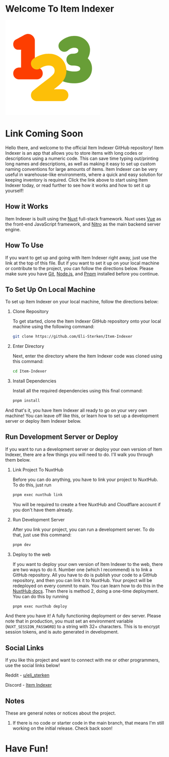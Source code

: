 # Welcome To Item Indexer

<img src=".github/images/Logo.png" alt="Repository Logo" width="300" height="300">

# Link Coming Soon

Hello there, and welcome to the official Item Indexer GitHub repository! Item Indexer is an app that allows you to store items with
long codes or descriptions using a numeric code. This can save time typing out/printing long names and descriptions, as well as 
making it easy to set up custom naming conventions for large amounts of items. Item Indexer can be very useful in warehouse-like 
environments, where a quick and easy solution for keeping inventory is required. Click the link above to start using Item Indexer today, 
or read further to see how it works and how to set it up yourself!

## How it Works

Item Indexer is built using the [Nuxt](https://nuxt.com) full-stack framework. Nuxt uses [Vue](https://vuejs.org) as the front-end JavaScript framework,
and [Nitro](https://nitro.build) as the main backend server engine.

## How To Use

If you want to get up and going with Item Indexer right away, just use the link at the top of this file. But if you want to set it up on your 
local machine or contribute to the project, you can follow the directions below. Please make sure you have [Git](https://git-scm.org), [Node.js](https://nodejs.org), 
and [Pnpm](https://pnpm.io) installed before you continue. 

## To Set Up On Local Machine

To set up Item Indexer on your local machine, follow the directions below:

1. Clone Repository

   To get started, clone the Item Indexer GitHub repository onto your local machine using the following command:
   ```zsh
   git clone https://github.com/Eli-Sterken/Item-Indexer
   ```
3. Enter Directory

   Next, enter the directory where the Item Indexer code was cloned using this command:
   ```zsh
   cd Item-Indexer
   ```
5. Install Dependencies

   Install all the required dependencies using this final command:
   ```zsh
   pnpm install
   ```
And that's it, you have Item Indexer all ready to go on your very own machine! You can leave off like this, or learn how to set up a development server or deploy Item Indexer below.

## Run Development Server or Deploy

If you want to run a development server or deploy your own version of Item Indexer, there are a few things you will need to do. I'll walk you through them below.

1. Link Project To NuxtHub

   Before you can do anything, you have to link your project to NuxtHub. To do this, just run
   ```zsh
   pnpm exec nuxthub link
   ```
   You will be required to create a free NuxtHub and Cloudflare account if you don't have them already.
3. Run Development Server

   After you link your project, you can run a development server. To do that, just use this command:
   ```zsh
   pnpm dev
   ```
4. Deploy to the web

   If you want to deploy your own version of Item Indexer to the web, there are two ways to do it. Number one (which I recommend) is to link a GitHub repository. All you have to do is
   publish your code to a GitHub repository, and then you can link it to NuxtHub. Your project will be redeployed on every commit to main. You can learn how to do this in the [NuxtHub docs](https://hub.nuxt.com/docs/getting-started).
   Then there is method 2, doing a one-time deployment. You can do this by running
   ```zsh
   pnpm exec nuxthub deploy
   ```

And there you have it! A fully functioning deployment or dev server. Please note that in production, you must set an environment variable (```NUXT_SESSION_PASSWORD```) to a string with 32+ characters.
This is to encrypt session tokens, and is auto generated in development.

## Social Links

If you like this project and want to connect with me or other programmers, use the social links below!

Reddit - [u/eli_sterken](https://reddit.com/user/eli_sterken)

Discord - [Item Indexer](https://discord.gg/Zr7XXEZCuD)

## Notes

These are general notes or notices about the project.

1. If there is no code or starter code in the main branch, that means I'm still working on the initial release. Check back soon!

# Have Fun!